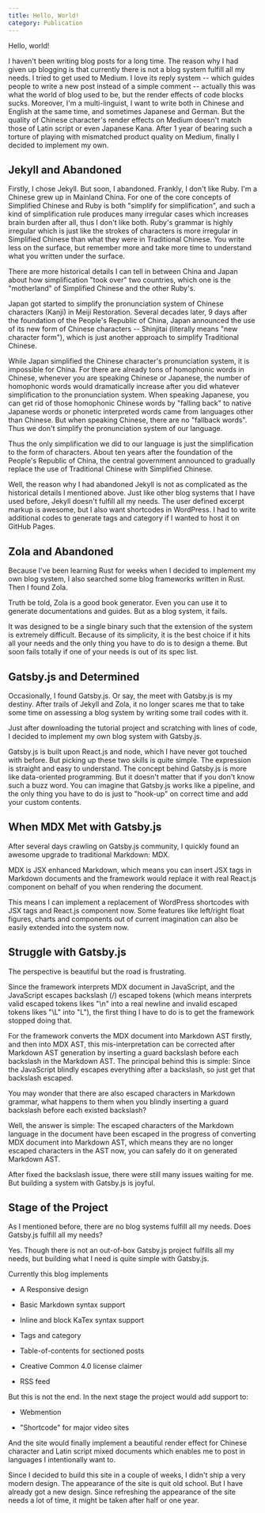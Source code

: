 ```yaml
---
title: Hello, World!
category: Publication
---
```


Hello, world!

I haven't been writing blog posts for a long time. The reason why I had given
up blogging is that currently there is not a blog system fulfill all my needs. I
tried to get used to Medium. I love its reply system -- which guides people to 
write a new post instead of a simple comment -- actually this was what the world
of blog used to be, but the render effects of code blocks sucks. Moreover, I'm a
multi-linguist, I want to write both in Chinese and English at the same time,
and sometimes Japanese and German. But the quality of Chinese character's render
effects on Medium doesn't match those of Latin script or even Japanese Kana. 
After 1 year of bearing such a torture of playing with mismatched product 
quality on Medium, finally I decided to implement my own.

## Jekyll and Abandoned

Firstly, I chose Jekyll. But soon, I abandoned. Frankly, I don't like Ruby.
I'm a Chinese grew up in Mainland China. For one of the core concepts of
Simplified Chinese and Ruby is both "simplify for simplification", and such a
kind of simplification rule produces many irregular cases which increases brain
burden after all, thus I don't like both. Ruby's grammar is highly irregular
which is just like the strokes of characters is more irregular in Simplified
Chinese than what they were in Traditional Chinese. You write less on the
surface, but remember more and take more time to understand what you written
under the surface.

There are more historical details I can tell in between China and Japan about
how simplification "took over" two countries, which one is the "motherland" of 
Simplified Chinese and the other Ruby's.

Japan got started to simplify the pronunciation system of Chinese characters
(Kanji) in Meiji Restoration. Several decades later, 9 days after the foundation
of the People's Republic of China, Japan announced the use of its new form of
Chinese characters -- Shinjitai (literally means "new character form"), which
is just another approach to simplify Traditional Chinese. 

While Japan simplified the Chinese character's pronunciation system, it is 
impossible for China. For there are already tons of homophonic words in Chinese,
whenever you are speaking Chinese or Japanese, the number of homophonic words
would dramatically increase after you did whatever simplification to the
pronunciation system. When speaking Japanese, you can get rid of those
homophonic Chinese words by "falling back" to native Japanese words or phonetic
interpreted words came from languages other than Chinese. But when speaking
Chinese, there are no "fallback words". Thus we don't simplify the pronunciation
system of our language.

Thus the only simplification we did to our language is just the simplification
to the form of characters. About ten years after the foundation of the People's 
Republic of China, the central government announced to gradually replace the use
of Traditional Chinese with Simplified Chinese.

Well, the reason why I had abandoned Jekyll is not as complicated as the
historical details I mentioned above. Just like other blog systems that I have
used before, Jekyll doesn't fulfill all my needs. The user defined excerpt
markup is awesome, but I also want shortcodes in WordPress. I had to write
additional codes to generate tags and category if I wanted to host it on GitHub
Pages.

## Zola and Abandoned

Because I've been learning Rust for weeks when I decided to implement my own
blog system, I also searched some blog frameworks written in Rust. Then I found
Zola.

Truth be told, Zola is a good book generator. Even you can use it to generate 
documentations and guides. But as a blog system, it fails.

It was designed to be a single binary such that the extension of the system is
extremely difficult. Because of its simplicity, it is the best choice if it hits
all your needs and the only thing you have to do is to design a theme. But soon
fails totally if one of your needs is out of its spec list.

## Gatsby.js and Determined

Occasionally, I found Gatsby.js. Or say, the meet with Gatsby.js is my destiny.
After trails of Jekyll and Zola, it no longer scares me that to take some time
on assessing a blog system by writing some trail codes with it.

Just after downloading the tutorial project and scratching with lines of code, I
decided to implement my own blog system with Gatsby.js.

Gatsby.js is built upon React.js and node, which I have never got touched with
before. But picking up these two skills is quite simple. The expression is
straight and easy to understand. The concept behind Gatsby.js is more like
data-oriented programming. But it doesn't matter that if you don't know such a
buzz word. You can imagine that Gatsby.js works like a pipeline, and the only
thing you have to do is just to "hook-up" on correct time and add your custom
contents.

## When MDX Met with Gatsby.js

After several days crawling on Gatsby.js community, I quickly found an awesome
upgrade to traditional Markdown: MDX.

MDX is JSX enhanced Markdown, which means you can insert JSX tags in Markdown
documents and the framework would replace it with real React.js component on
behalf of you when rendering the document.

This means I can implement a replacement of WordPress shortcodes with JSX tags
and React.js component now. Some features like left/right float figures, charts
and components out of current imagination can also be easily extended into the
system now.

## Struggle with Gatsby.js

The perspective is beautiful but the road is frustrating.

Since the framework interprets MDX document in JavaScript, and the JavaScript
escapes backslash (/) escaped tokens (which means interprets valid escaped
tokens likes "\n" into a real newline and invalid escaped tokens likes "\L" into
"L"), the first thing I have to do is to get the framework stopped doing that.

For the framework converts the MDX document into Markdown AST firstly, and then 
into MDX AST, this mis-interpretation can be corrected after Markdown AST
generation by inserting a guard backslash before each backslash in the Markdown
AST. The principal behind this is simple: Since the JavaScript blindly escapes
everything after a backslash, so just get that backslash escaped.  

You may wonder that there are also escaped characters in Markdown grammar, what
happens to them when you blindly inserting a guard backslash before each existed
backslash?

Well, the answer is simple: The escaped characters of the Markdown language in
the document have been escaped in the progress of converting MDX document into
Markdown AST, which means they are no longer escaped characters in the AST now,
you can safely do it on generated Markdown AST.

After fixed the backslash issue, there were still many issues waiting for me.
But building a system with Gatsby.js is joyful.

## Stage of the Project

As I mentioned before, there are no blog systems fulfill all my needs. Does
Gatsby.js fulfill all my needs?

Yes. Though there is not an out-of-box Gatsby.js project fulfills all my needs,
but building what I need is quite simple with Gatsby.js.

Currently this blog implements

- A Responsive design

- Basic Markdown syntax support

- Inline and block KaTex syntax support

- Tags and category

- Table-of-contents for sectioned posts

- Creative Common 4.0 license claimer

- RSS feed

But this is not the end. In the next stage the project would add support to:
  
- Webmention
  
- "Shortcode" for major video sites

And the site would finally implement a beautiful render effect for Chinese
character and Latin script mixed documents which enables me to post in languages
I intentionally want to.

Since I decided to build this site in a couple of weeks, I didn't ship a very 
modern design. The appearance of the site is quit old school. But I have already
got a new design. Since refreshing the appearance of the site needs a lot of
time, it might be taken after half or one year.
 